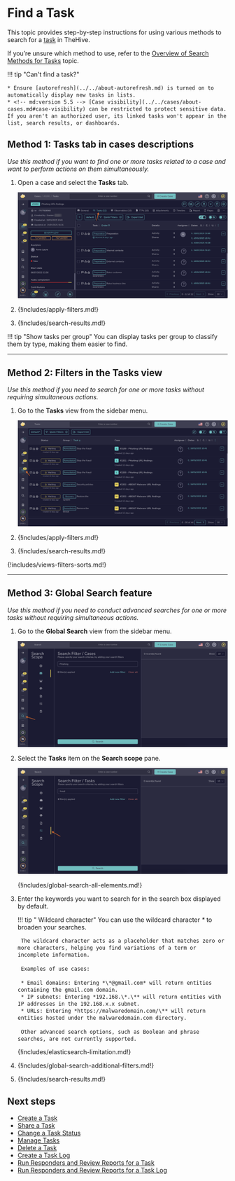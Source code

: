# Find a Task

This topic provides step-by-step instructions for using various methods to search for a [task](../about-tasks.md) in TheHive.

If you’re unsure which method to use, refer to the [Overview of Search Methods for Tasks](overview-search-methods-task.md) topic.

!!! tip "Can't find a task?"

    * Ensure [autorefresh](../../about-autorefresh.md) is turned on to automatically display new tasks in lists.
    * <!-- md:version 5.5 --> [Case visibility](../../cases/about-cases.md#case-visibility) can be restricted to protect sensitive data. If you aren't an authorized user, its linked tasks won't appear in the list, search results, or dashboards.

## Method 1: Tasks tab in cases descriptions

*Use this method if you want to find one or more tasks related to a case and want to perform actions on them simultaneously.*

1. Open a case and select the **Tasks** tab.

    ![Tasks tab](../../../../images/user-guides/analyst-corner/tasks/find-a-task-tasks-tab.png)

2. {!includes/apply-filters.md!}

3. {!includes/search-results.md!}

!!! tip "Show tasks per group"
    You can display tasks per group to classify them by type, making them easier to find.

---

## Method 2: Filters in the Tasks view

*Use this method if you need to search for one or more tasks without requiring simultaneous actions.*

1. Go to the **Tasks** view from the sidebar menu.

    ![Tasks view](../../../../images/user-guides/analyst-corner/tasks/find-a-task-tasks-view.png)

2. {!includes/apply-filters.md!}

3. {!includes/search-results.md!}

{!includes/views-filters-sorts.md!}

---

## Method 3: Global Search feature

*Use this method if you need to conduct advanced searches for one or more tasks without requiring simultaneous actions.*

1. Go to the **Global Search** view from the sidebar menu.

    ![Global Search feature sidebar menu](../../../../images/user-guides/analyst-corner/cases/find-a-case-global-search-feature-sidebar-menu.png)

2. Select the **Tasks** item on the **Search scope** pane.

    ![Global Search Tasks](../../../../images/user-guides/analyst-corner/tasks/find-a-task-global-search.png)

    {!includes/global-search-all-elements.md!}

3. Enter the keywords you want to search for in the search box displayed by default.

    !!! tip "<!-- md:version 5.4.7 --> Wildcard character"
        You can use the wildcard character *\** to broaden your searches.

        The wildcard character acts as a placeholder that matches zero or more characters, helping you find variations of a term or incomplete information.
        
        Examples of use cases:

        * Email domains: Entering *\*@gmail.com* will return entities containing the gmail.com domain.
        * IP subnets: Entering *192.168.\*.\** will return entities with IP addresses in the 192.168.x.x subnet.
        * URLs: Entering *https://malwaredomain.com/\** will return entities hosted under the malwaredomain.com directory.

        Other advanced search options, such as Boolean and phrase searches, are not currently supported.

    {!includes/elasticsearch-limitation.md!}

4. {!includes/global-search-additional-filters.md!}

5. {!includes/search-results.md!}

<h2>Next steps</h2>

* [Create a Task](../create-a-task.md)
* [Share a Task](../share-a-task.md)
* [Change a Task Status](../change-task-status.md)
* [Manage Tasks](../manage-a-task.md)
* [Delete a Task](../delete-a-task.md)
* [Create a Task Log](../create-a-task-log.md)
* [Run Responders and Review Reports for a Task](../../tasks/run-responders-on-a-task.md)
* [Run Responders and Review Reports for a Task Log](../../tasks/run-responders-on-a-task-log.md)